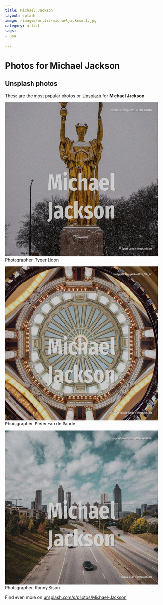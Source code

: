 ```yaml
---
title: Michael Jackson
layout: splash
image: /images/artist/michaeljackson.1.jpg
category: artist
tags:
- usa

---
```

# Photos for Michael Jackson
 
## Unsplash photos
These are the most popular photos on [Unsplash](https://unsplash.com) for **Michael Jackson**.
 
![Michael Jackson](/images/artist/michaeljackson.1.jpg)
Photographer:  Tyger Ligon
 
![Michael Jackson](/images/artist/michaeljackson.2.jpg)
Photographer:  Pieter van de Sande
 
![Michael Jackson](/images/artist/michaeljackson.3.jpg)
Photographer:  Ronny Sison
 
Find even more on [unsplash.com/s/photos/Michael-Jackson](https://unsplash.com/s/photos/Michael-Jackson)
 
